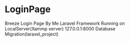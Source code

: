 # LoginPage
Breeze Login Page By Me
Laravel Framework
Running on LocalServer(Xammp server)
127.0.0.1:8000
Database Migration(laravel_project)
